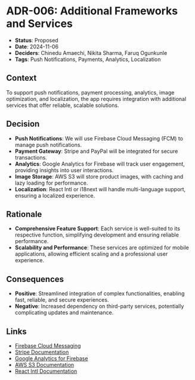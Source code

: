 # ADR-006: Additional Frameworks and Services

- **Status**: Proposed
- **Date**: 2024-11-06
- **Deciders**: Chinedu Amaechi, Nikita Sharma, Faruq Ogunkunle
- **Tags**: Push Notifications, Payments, Analytics, Localization

## Context
To support push notifications, payment processing, analytics, image optimization, and localization, the app requires integration with additional services that offer reliable, scalable solutions.

## Decision
- **Push Notifications**: We will use Firebase Cloud Messaging (FCM) to manage push notifications.
- **Payment Gateway**: Stripe and PayPal will be integrated for secure transactions.
- **Analytics**: Google Analytics for Firebase will track user engagement, providing insights into user interactions.
- **Image Storage**: AWS S3 will store product images, with caching and lazy loading for performance.
- **Localization**: React Intl or i18next will handle multi-language support, ensuring a localized experience.

## Rationale
- **Comprehensive Feature Support**: Each service is well-suited to its respective function, simplifying development and ensuring reliable performance.
- **Scalability and Performance**: These services are optimized for mobile applications, allowing efficient scaling and a professional user experience.

## Consequences
- **Positive**: Streamlined integration of complex functionalities, enabling fast, reliable, and secure experiences.
- **Negative**: Increased dependency on third-party services, potentially complicating updates and maintenance.

## Links
- [Firebase Cloud Messaging](https://firebase.google.com/docs/cloud-messaging)
- [Stripe Documentation](https://stripe.com/docs)
- [Google Analytics for Firebase](https://firebase.google.com/docs/analytics)
- [AWS S3 Documentation](https://aws.amazon.com/s3/)
- [React Intl Documentation](https://formatjs.io/docs/react-intl/)

